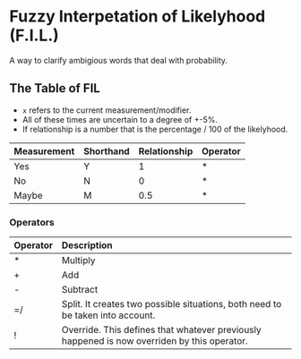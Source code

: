 # Fuzzy Interpetation of Likelyhood \(F.I.L.\)

A way to clarify ambigious words that deal with probability.

## The Table of FIL

* `x` refers to the current measurement/modifier.
* All of these times are uncertain to a degree of +-5%.
* If relationship is a number that is the percentage / 100 of the likelyhood.

| Measurement | Shorthand | Relationship | Operator |
| :--- | :--- | :--- | :--- |
| Yes | Y | 1 | \* |
| No | N | 0 | \* |
| Maybe | M | 0.5 | \* |

### Operators

| Operator | Description |
| :--- | :--- |
| \* | Multiply |
| + | Add |
| - | Subtract |
| =/ | Split. It creates two possible situations, both need to be taken into account. |
| ! | Override. This defines that whatever previously happened is now overriden by this operator. |

